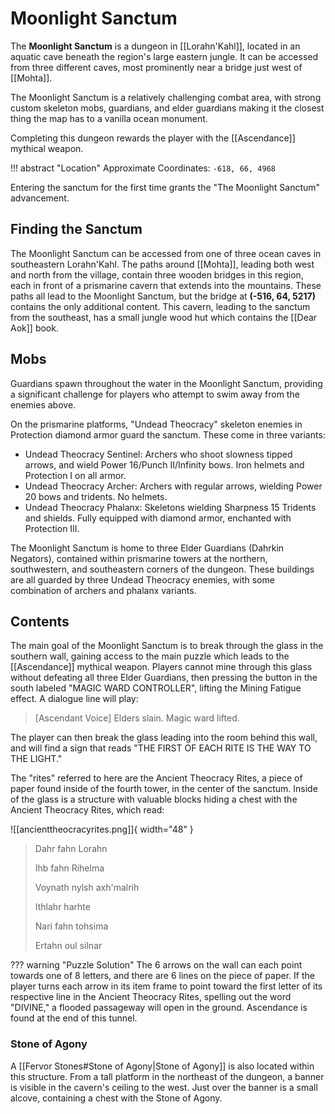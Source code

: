 # Moonlight Sanctum

The **Moonlight Sanctum** is a dungeon in [[Lorahn'Kahl]], located in an aquatic cave beneath the region's large eastern jungle. It can be accessed from three different caves, most prominently near a bridge just west of [[Mohta]].

The Moonlight Sanctum is a relatively challenging combat area, with strong custom skeleton mobs, guardians, and elder guardians making it the closest thing the map has to a vanilla ocean monument. 

Completing this dungeon rewards the player with the [[Ascendance]] mythical weapon.

!!! abstract "Location"
    Approximate Coordinates: `-618, 66, 4968`

Entering the sanctum for the first time grants the "The Moonlight Sanctum" advancement.

## Finding the Sanctum

The Moonlight Sanctum can be accessed from one of three ocean caves in southeastern Lorahn'Kahl. The paths around [[Mohta]], leading both west and north from the village, contain three wooden bridges in this region, each in front of a prismarine cavern that extends into the mountains. These paths all lead to the Moonlight Sanctum, but the bridge at **(-516, 64, 5217)** contains the only additional content. This cavern, leading to the sanctum from the southeast, has a small jungle wood hut which contains the [[Dear Aok]] book.

## Mobs

Guardians spawn throughout the water in the Moonlight Sanctum, providing a significant challenge for players who attempt to swim away from the enemies above.

On the prismarine platforms, "Undead Theocracy" skeleton enemies in Protection diamond armor guard the sanctum. These come in three variants:

- Undead Theocracy Sentinel: Archers who shoot slowness tipped arrows, and wield Power 16/Punch II/Infinity bows. Iron helmets and Protection I on all armor. <br>
- Undead Theocracy Archer: Archers with regular arrows, wielding Power 20 bows and tridents. No helmets. <br>
- Undead Theocracy Phalanx: Skeletons wielding Sharpness 15 Tridents and shields. Fully equipped with diamond armor, enchanted with Protection III.

The Moonlight Sanctum is home to three Elder Guardians (Dahrkin Negators), contained within prismarine towers at the northern, southwestern, and southeastern corners of the dungeon. These buildings are all guarded by three Undead Theocracy enemies, with some combination of archers and phalanx variants. 

## Contents

The main goal of the Moonlight Sanctum is to break through the glass in the southern wall, gaining access to the main puzzle which leads to the [[Ascendance]] mythical weapon. Players cannot mine through this glass without defeating all three Elder Guardians, then pressing the button in the south labeled "MAGIC WARD CONTROLLER", lifting the Mining Fatigue effect. A dialogue line will play:

> [Ascendant Voice] Elders slain. Magic ward lifted.

The player can then break the glass leading into the room behind this wall, and will find a sign that reads "THE FIRST OF EACH RITE IS THE WAY TO THE LIGHT."

The "rites" referred to here are the Ancient Theocracy Rites, a piece of paper found inside of the fourth tower, in the center of the sanctum. Inside of the glass is a structure with valuable blocks hiding a chest with the Ancient Theocracy Rites, which read:

![[ancienttheocracyrites.png]]{ width="48" }

> Dahr fahn Lorahn
>
> Ihb fahn Rihelma
>
> Voynath nylsh axh'malrih
>
> Ithlahr harhte
>
> Nari fahn tohsima
>
> Ertahn oul silnar

??? warning "Puzzle Solution"
    The 6 arrows on the wall can each point towards one of 8 letters, and there are 6 lines on the piece of paper. If the player turns each arrow in its item frame to point toward the first letter of its respective line in the Ancient Theocracy Rites, spelling out the word "DIVINE," a flooded passageway will open in the ground. Ascendance is found at the end of this tunnel.

### Stone of Agony

A [[Fervor Stones#Stone of Agony|Stone of Agony]] is also located within this structure. From a tall platform in the northeast of the dungeon, a banner is visible in the cavern's ceiling to the west. Just over the banner is a small alcove, containing a chest with the Stone of Agony.
